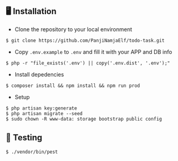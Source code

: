## 🖥️ Installation

- Clone the repository to your local environment

```shell script
$ git clone https://github.com/PanjiNamjaElf/todo-task.git
```

- Copy `.env.example` to `.env` and fill it with your APP and DB info

```shell script
$ php -r "file_exists('.env') || copy('.env.dist', '.env');"
```

- Install depedencies
```shell script
$ composer install && npm install && npm run prod
```

- Setup
```shell script
$ php artisan key:generate
$ php artisan migrate --seed
$ sudo chown -R www-data: storage bootstrap public config
```

## 🧪 Testing
```shell script
$ ./vendor/bin/pest
```
